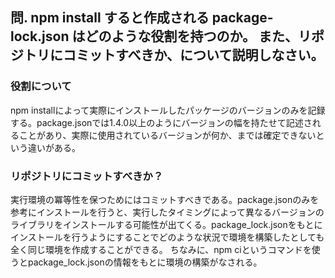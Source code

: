 ## 問. npm install すると作成される package-lock.json はどのような役割を持つのか。 また、リポジトリにコミットすべきか、について説明しなさい。

### 役割について

npm installによって実際にインストールしたパッケージのバージョンのみを記録する。package.jsonでは1.4.0以上のようにバージョンの幅を持たせて記述されることがあり、実際に使用されているバージョンが何か、までは確定できないという違いがある。

### リポジトリにコミットすべきか？

実行環境の冪等性を保つためにはコミットすべきである。package.jsonのみを参考にインストールを行うと、実行したタイミングによって異なるバージョンのライブラリをインストールする可能性が出てくる。package_lock.jsonをもとにインストールを行うようにすることでどのような状況で環境を構築したとしても全く同じ環境を作成することができる。
ちなみに、npm ciというコマンドを使うとpackage_lock.jsonの情報をもとに環境の構築がなされる。
